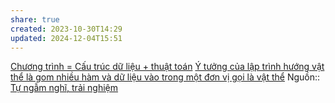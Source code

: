 ```yaml
---
share: true
created: 2023-10-30T14:29
updated: 2024-12-04T15:51
---
```

[Chương trình = Cấu trúc dữ liệu + thuật toán](../Ch%C6%B0%C6%A1ng%20tr%C3%ACnh%20=%20C%E1%BA%A5u%20tr%C3%BAc%20d%E1%BB%AF%20li%E1%BB%87u%20+%20thu%E1%BA%ADt%20to%C3%A1n.md)
[Ý tưởng của lập trình hướng vật thể là gom nhiều hàm và dữ liệu vào trong một đơn vị gọi là vật thể](./H%C3%A0m/%C3%9D%20t%C6%B0%E1%BB%9Fng%20c%E1%BB%A7a%20l%E1%BA%ADp%20tr%C3%ACnh%20h%C6%B0%E1%BB%9Bng%20v%E1%BA%ADt%20th%E1%BB%83%20l%C3%A0%20gom%20nhi%E1%BB%81u%20h%C3%A0m%20v%C3%A0%20d%E1%BB%AF%20li%E1%BB%87u%20v%C3%A0o%20trong%20m%E1%BB%99t%20%C4%91%C6%A1n%20v%E1%BB%8B%20g%E1%BB%8Di%20l%C3%A0%20v%E1%BA%ADt%20th%E1%BB%83.md)
Nguồn:: [Tự ngẫm nghĩ, trải nghiệm](../../%CE%9E%20Ngu%E1%BB%93n%20v%C3%A0%20t%C3%A0i%20nguy%C3%AAn%20h%E1%BB%97%20tr%E1%BB%A3/%CE%9E%20Ngu%E1%BB%93n/T%E1%BB%B1%20ng%E1%BA%ABm%20ngh%C4%A9,%20tr%E1%BA%A3i%20nghi%E1%BB%87m.md)